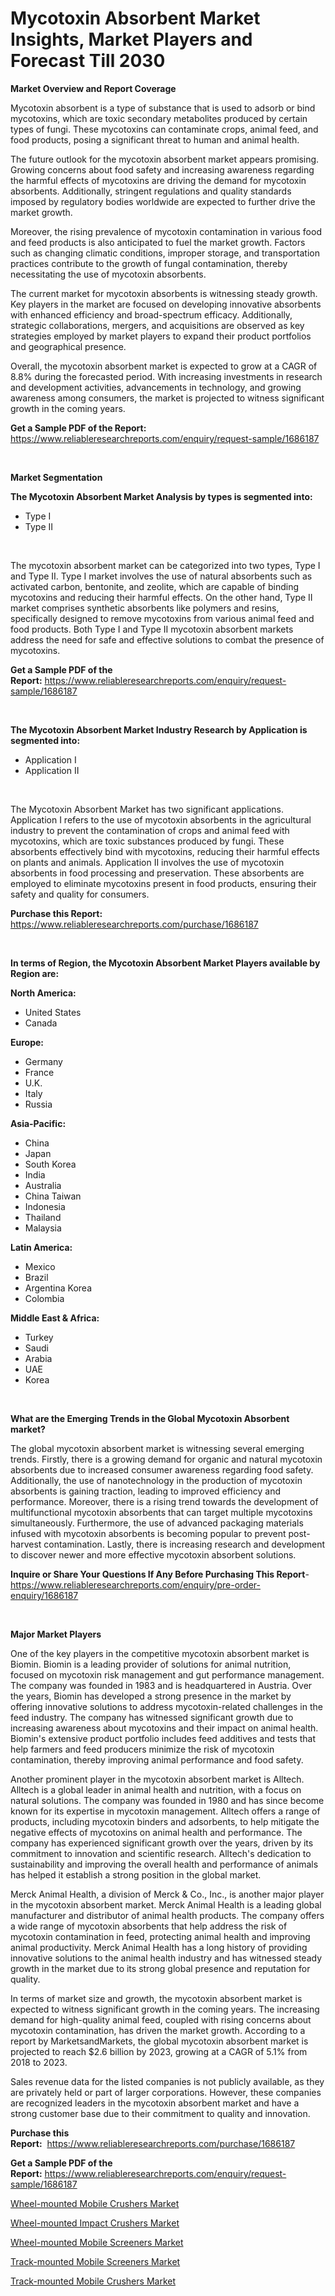 <p><h1>Mycotoxin Absorbent Market Insights, Market Players and Forecast Till 2030</h1></p><p><strong>Market Overview and Report Coverage</strong></p>
<p><p>Mycotoxin absorbent is a type of substance that is used to adsorb or bind mycotoxins, which are toxic secondary metabolites produced by certain types of fungi. These mycotoxins can contaminate crops, animal feed, and food products, posing a significant threat to human and animal health.</p><p>The future outlook for the mycotoxin absorbent market appears promising. Growing concerns about food safety and increasing awareness regarding the harmful effects of mycotoxins are driving the demand for mycotoxin absorbents. Additionally, stringent regulations and quality standards imposed by regulatory bodies worldwide are expected to further drive the market growth.</p><p>Moreover, the rising prevalence of mycotoxin contamination in various food and feed products is also anticipated to fuel the market growth. Factors such as changing climatic conditions, improper storage, and transportation practices contribute to the growth of fungal contamination, thereby necessitating the use of mycotoxin absorbents.</p><p>The current market for mycotoxin absorbents is witnessing steady growth. Key players in the market are focused on developing innovative absorbents with enhanced efficiency and broad-spectrum efficacy. Additionally, strategic collaborations, mergers, and acquisitions are observed as key strategies employed by market players to expand their product portfolios and geographical presence.</p><p>Overall, the mycotoxin absorbent market is expected to grow at a CAGR of 8.8% during the forecasted period. With increasing investments in research and development activities, advancements in technology, and growing awareness among consumers, the market is projected to witness significant growth in the coming years.</p></p>
<p><strong>Get a Sample PDF of the Report:</strong> <a href="https://www.reliableresearchreports.com/enquiry/request-sample/1686187">https://www.reliableresearchreports.com/enquiry/request-sample/1686187</a></p>
<p>&nbsp;</p>
<p><strong>Market Segmentation</strong></p>
<p><strong>The Mycotoxin Absorbent Market Analysis by types is segmented into:</strong></p>
<p><ul><li>Type I</li><li>Type II</li></ul></p>
<p>&nbsp;</p>
<p><p>The mycotoxin absorbent market can be categorized into two types, Type I and Type II. Type I market involves the use of natural absorbents such as activated carbon, bentonite, and zeolite, which are capable of binding mycotoxins and reducing their harmful effects. On the other hand, Type II market comprises synthetic absorbents like polymers and resins, specifically designed to remove mycotoxins from various animal feed and food products. Both Type I and Type II mycotoxin absorbent markets address the need for safe and effective solutions to combat the presence of mycotoxins.</p></p>
<p><strong>Get a Sample PDF of the Report:</strong>&nbsp;<a href="https://www.reliableresearchreports.com/enquiry/request-sample/1686187">https://www.reliableresearchreports.com/enquiry/request-sample/1686187</a></p>
<p>&nbsp;</p>
<p><strong>The Mycotoxin Absorbent Market Industry Research by Application is segmented into:</strong></p>
<p><ul><li>Application I</li><li>Application II</li></ul></p>
<p>&nbsp;</p>
<p><p>The Mycotoxin Absorbent Market has two significant applications. Application I refers to the use of mycotoxin absorbents in the agricultural industry to prevent the contamination of crops and animal feed with mycotoxins, which are toxic substances produced by fungi. These absorbents effectively bind with mycotoxins, reducing their harmful effects on plants and animals. Application II involves the use of mycotoxin absorbents in food processing and preservation. These absorbents are employed to eliminate mycotoxins present in food products, ensuring their safety and quality for consumers.</p></p>
<p><strong>Purchase this Report:</strong>&nbsp; <a href="https://www.reliableresearchreports.com/purchase/1686187">https://www.reliableresearchreports.com/purchase/1686187</a></p>
<p>&nbsp;</p>
<p><strong>In terms of Region, the Mycotoxin Absorbent Market Players available by Region are:</strong></p>
<p>
    <p> <strong> North America: </strong>
        <ul>
            <li>United States</li>
            <li>Canada</li>
        </ul>
        </p> 
    <p> <strong> Europe: </strong>
        <ul>
            <li>Germany</li>
            <li>France</li>
            <li>U.K.</li>
            <li>Italy</li>
            <li>Russia</li>
        </ul>
        </p> 
    <p> <strong> Asia-Pacific: </strong>
        <ul>
            <li>China</li>
            <li>Japan</li>
            <li>South Korea</li>
            <li>India</li>
            <li>Australia</li>
            <li>China Taiwan</li>
            <li>Indonesia</li>
            <li>Thailand</li>
            <li>Malaysia</li>
        </ul>
        </p> 
    <p> <strong> Latin America: </strong>
        <ul>
            <li>Mexico</li>
            <li>Brazil</li>
            <li>Argentina Korea</li>
            <li>Colombia</li>
        </ul>
        </p> 
    <p> <strong> Middle East & Africa: </strong>
        <ul>
            <li>Turkey</li>
            <li>Saudi</li>
            <li>Arabia</li>
            <li>UAE</li>
            <li>Korea</li>
        </ul>
    </p>
    </p>
<p>&nbsp;</p>
<p><strong>What are the Emerging Trends in the Global Mycotoxin Absorbent market?</strong></p>
<p><p>The global mycotoxin absorbent market is witnessing several emerging trends. Firstly, there is a growing demand for organic and natural mycotoxin absorbents due to increased consumer awareness regarding food safety. Additionally, the use of nanotechnology in the production of mycotoxin absorbents is gaining traction, leading to improved efficiency and performance. Moreover, there is a rising trend towards the development of multifunctional mycotoxin absorbents that can target multiple mycotoxins simultaneously. Furthermore, the use of advanced packaging materials infused with mycotoxin absorbents is becoming popular to prevent post-harvest contamination. Lastly, there is increasing research and development to discover newer and more effective mycotoxin absorbent solutions.</p></p>
<p><strong>Inquire or Share Your Questions If Any Before Purchasing This Report</strong>- <a href="https://www.reliableresearchreports.com/enquiry/pre-order-enquiry/1686187">https://www.reliableresearchreports.com/enquiry/pre-order-enquiry/1686187</a></p>
<p>&nbsp;</p>
<p><strong>Major Market Players</strong></p>
<p><p>One of the key players in the competitive mycotoxin absorbent market is Biomin. Biomin is a leading provider of solutions for animal nutrition, focused on mycotoxin risk management and gut performance management. The company was founded in 1983 and is headquartered in Austria. Over the years, Biomin has developed a strong presence in the market by offering innovative solutions to address mycotoxin-related challenges in the feed industry. The company has witnessed significant growth due to increasing awareness about mycotoxins and their impact on animal health. Biomin's extensive product portfolio includes feed additives and tests that help farmers and feed producers minimize the risk of mycotoxin contamination, thereby improving animal performance and food safety.</p><p>Another prominent player in the mycotoxin absorbent market is Alltech. Alltech is a global leader in animal health and nutrition, with a focus on natural solutions. The company was founded in 1980 and has since become known for its expertise in mycotoxin management. Alltech offers a range of products, including mycotoxin binders and adsorbents, to help mitigate the negative effects of mycotoxins on animal health and performance. The company has experienced significant growth over the years, driven by its commitment to innovation and scientific research. Alltech's dedication to sustainability and improving the overall health and performance of animals has helped it establish a strong position in the global market.</p><p>Merck Animal Health, a division of Merck & Co., Inc., is another major player in the mycotoxin absorbent market. Merck Animal Health is a leading global manufacturer and distributor of animal health products. The company offers a wide range of mycotoxin absorbents that help address the risk of mycotoxin contamination in feed, protecting animal health and improving animal productivity. Merck Animal Health has a long history of providing innovative solutions to the animal health industry and has witnessed steady growth in the market due to its strong global presence and reputation for quality.</p><p>In terms of market size and growth, the mycotoxin absorbent market is expected to witness significant growth in the coming years. The increasing demand for high-quality animal feed, coupled with rising concerns about mycotoxin contamination, has driven the market growth. According to a report by MarketsandMarkets, the global mycotoxin absorbent market is projected to reach $2.6 billion by 2023, growing at a CAGR of 5.1% from 2018 to 2023.</p><p>Sales revenue data for the listed companies is not publicly available, as they are privately held or part of larger corporations. However, these companies are recognized leaders in the mycotoxin absorbent market and have a strong customer base due to their commitment to quality and innovation.</p></p>
<p><strong>Purchase this Report:</strong>&nbsp;&nbsp;<a href="https://www.reliableresearchreports.com/purchase/1686187">https://www.reliableresearchreports.com/purchase/1686187</a></p>
<p></p>
<p><strong>Get a Sample PDF of the Report:</strong>&nbsp;<a href="https://www.reliableresearchreports.com/enquiry/request-sample/1686187">https://www.reliableresearchreports.com/enquiry/request-sample/1686187</a></p>
<p><p><a href="https://www.linkedin.com/pulse/wheel-mounted-mobile-crushers-market-size-1e/">Wheel-mounted Mobile Crushers Market</a></p><p><a href="https://www.linkedin.com/pulse/wheel-mounted-impact-crushers-market-size-share-amp-trends/">Wheel-mounted Impact Crushers Market</a></p><p><a href="https://www.linkedin.com/pulse/wheel-mounted-mobile-screeners-market-research-report-provides/">Wheel-mounted Mobile Screeners Market</a></p><p><a href="https://www.linkedin.com/pulse/track-mounted-mobile-screeners-market-size-share-global/">Track-mounted Mobile Screeners Market</a></p><p><a href="https://www.linkedin.com/pulse/track-mounted-mobile-crushers-market-size-share-global-analysis/">Track-mounted Mobile Crushers Market</a></p></p>